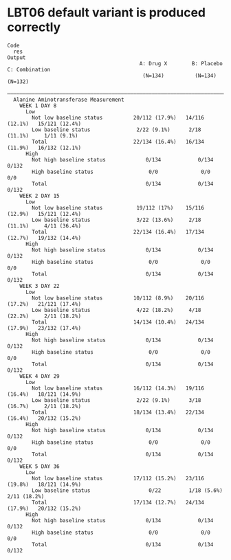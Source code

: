 # LBT06 default variant is produced correctly

    Code
      res
    Output
                                               A: Drug X        B: Placebo     C: Combination
                                                (N=134)          (N=134)          (N=132)    
      ———————————————————————————————————————————————————————————————————————————————————————
      Alanine Aminotransferase Measurement                                                   
        WEEK 1 DAY 8                                                                         
          Low                                                                                
            Not low baseline status          20/112 (17.9%)   14/116 (12.1%)   15/121 (12.4%)
            Low baseline status               2/22 (9.1%)      2/18 (11.1%)     1/11 (9.1%)  
            Total                            22/134 (16.4%)   16/134 (11.9%)   16/132 (12.1%)
          High                                                                               
            Not high baseline status             0/134            0/134            0/132     
            High baseline status                  0/0              0/0              0/0      
            Total                                0/134            0/134            0/132     
        WEEK 2 DAY 15                                                                        
          Low                                                                                
            Not low baseline status           19/112 (17%)    15/116 (12.9%)   15/121 (12.4%)
            Low baseline status               3/22 (13.6%)     2/18 (11.1%)     4/11 (36.4%) 
            Total                            22/134 (16.4%)   17/134 (12.7%)   19/132 (14.4%)
          High                                                                               
            Not high baseline status             0/134            0/134            0/132     
            High baseline status                  0/0              0/0              0/0      
            Total                                0/134            0/134            0/132     
        WEEK 3 DAY 22                                                                        
          Low                                                                                
            Not low baseline status          10/112 (8.9%)    20/116 (17.2%)   21/121 (17.4%)
            Low baseline status               4/22 (18.2%)     4/18 (22.2%)     2/11 (18.2%) 
            Total                            14/134 (10.4%)   24/134 (17.9%)   23/132 (17.4%)
          High                                                                               
            Not high baseline status             0/134            0/134            0/132     
            High baseline status                  0/0              0/0              0/0      
            Total                                0/134            0/134            0/132     
        WEEK 4 DAY 29                                                                        
          Low                                                                                
            Not low baseline status          16/112 (14.3%)   19/116 (16.4%)   18/121 (14.9%)
            Low baseline status               2/22 (9.1%)      3/18 (16.7%)     2/11 (18.2%) 
            Total                            18/134 (13.4%)   22/134 (16.4%)   20/132 (15.2%)
          High                                                                               
            Not high baseline status             0/134            0/134            0/132     
            High baseline status                  0/0              0/0              0/0      
            Total                                0/134            0/134            0/132     
        WEEK 5 DAY 36                                                                        
          Low                                                                                
            Not low baseline status          17/112 (15.2%)   23/116 (19.8%)   18/121 (14.9%)
            Low baseline status                   0/22         1/18 (5.6%)      2/11 (18.2%) 
            Total                            17/134 (12.7%)   24/134 (17.9%)   20/132 (15.2%)
          High                                                                               
            Not high baseline status             0/134            0/134            0/132     
            High baseline status                  0/0              0/0              0/0      
            Total                                0/134            0/134            0/132     

